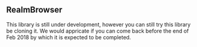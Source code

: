 ## RealmBrowser

This library is still under development, however you can still try this library be cloning it. We would appricate if you can come back before the end of Feb 2018 by which it is expected to be completed. 
